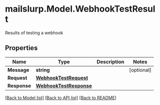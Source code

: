 # mailslurp.Model.WebhookTestResult
Results of testing a webhook
## Properties

Name | Type | Description | Notes
------------ | ------------- | ------------- | -------------
**Message** | **string** |  | [optional] 
**Request** | [**WebhookTestRequest**](WebhookTestRequest) |  | 
**Response** | [**WebhookTestResponse**](WebhookTestResponse) |  | 

[[Back to Model list]](../README#documentation-for-models) [[Back to API list]](../README#documentation-for-api-endpoints) [[Back to README]](../README)

